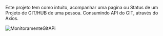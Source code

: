 Este projeto tem como intuito, acompanhar uma pagina ou Status de um Projeto de GIT/HUB de uma pessoa.
Consumindo API do GIT, através do Axios.

![MonitoramenteGitAPi](https://user-images.githubusercontent.com/102311684/219113733-25f6f362-014b-4728-8222-4afc159e615b.png)

